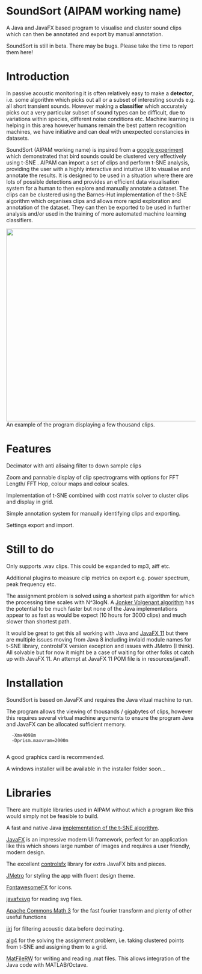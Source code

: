 # SoundSort (AIPAM working name)

A Java and JavaFX based program to visualise and cluster sound clips which can then be annotated and export by manual annotation. 

SoundSort is still in beta. There may be bugs. Please take the time to report them here!

# Introduction #

In passive acoustic monitoring it is often relatively easy to make a <b>detector</b>, i.e. some algorithm which picks out all or a subset of interesting sounds e.g. all short transient sounds. However making a <b>classifier</b> which accurately picks out a very particular subset of sound types can be difficult, due to variations within species, different noise conditions etc. Machine learning is helping in this area however humans remain the best pattern recognition machines, we have initiative and can deal with unexpected constancies in datasets. 

SoundSort (AIPAM working name) is inpsired from a [google experiment](https://experiments.withgoogle.com/bird-sounds) which demonstrated that bird sounds could be clustered very effectively using t-SNE . AIPAM can import a set of clips and perform t-SNE analysis, providing the user with a highly interactive and intuitive UI to visualise and annotate the results. It is designed to be used in a situation where there are lots of possible detections and provides an efficient data visualisation system for a human to then explore and manually annotate a dataset. The clips can be clustered using the Barnes-Hut implementation of the t-SNE algorithm which organises clips and allows more rapid exploration and annotation of the dataset. They can then be exported to be used in further analysis and/or used in the training of more automated machine learning classifiers. 

<center><img src="resources/screenshot1.jpg" width="512"></center>
An example of the program displaying a few thousand clips. 

# Features #

Decimator with anti alisaing filter to down sample clips

Zoom and pannable display of clip spectrograms with options for FFT Length/ FFT Hop, colour maps and colour scales. 

Implementation of t-SNE combined with cost matrix solver to cluster clips and display in grid. 

Simple annotation system for manually identifying clips and exporting.

Settings export and import. 

# Still to do #

Only supports .wav clips. This could be expanded to mp3, aiff etc.

Additional plugins to measure clip metrics on export e.g. power spectrum, peak frequency etc.

The assignment problem is solved using a shortest path algorithm for which the processing time scales with N^3logN. A [Jonker Volgenant algorithm](https://blog.sourced.tech/post/lapjv/) has the potential to be much faster but none of the Java implementations appear to as fast as would be expect (10 hours for 3000 clips) and much slower than shortest path. 

It would be great to get this all working with Java and [JavaFX 11](https://openjfx.io/) but there are multiple issues moving from Java 8 including invlaid module names for t-SNE library, controlsFX version exception and issues with JMetro (I think). All solvable but for now it might be a case of waiting for other folks ot catch up with JavaFX 11. An attempt at JavaFX 11 POM file is in resources/java11.

# Installation #

SoundSort is based on JavaFX and requires the Java vitual machine to run.

The program allows the viewing of thousands / gigabytes of clips, however this requires several virtual machine arguments to ensure 
the program Java and JavaFX can be allocated sufficient memory.

```
  -Xmx4098m
  -Dprism.maxvram=2000m
  
```

A good graphics card is recommended. 

A windows installer will be available in the installer folder soon...

# Libraries #

There are multiple libraries used in AIPAM without which a program like this would simply not be feasible to build. 

A fast and native Java [implementation of the t-SNE algorithm](https://github.com/lejon/T-SNE-Java). 

[JavaFX](https://openjfx.io/) is an impressive modern UI framework, perfect for an application like this which shows large number of images and requires a user friendly, modern design. 

The excellent [controlsfx](http://fxexperience.com/controlsfx/) library for extra JavaFX bits and pieces. 

[JMetro](https://github.com/JFXtras/jfxtras-styles) for styling the app with fluent design theme. 

[FontawesomeFX](http://www.jensd.de/) for icons. 

[javafxsvg](https://github.com/codecentric/javafxsvg) for reading svg files. 

[Apache Commons Math 3](http://commons.apache.org/proper/commons-math/) for the fast fourier transform and plenty of other useful functions

[iirj](https://github.com/berndporr/iirj) for filtering acoustic data before decimating. 

[alg4](https://github.com/kevin-wayne/algs4) for the solving the assignment problem, i.e. taking clustered points from t-SNE and assigning them to a grid. 

[MatFileRW](https://github.com/diffplug/matfilerw) for writing and reading .mat files. This allows integration of the Java code with MATLAB/Octave.
